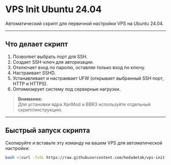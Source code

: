 # VPS Init Ubuntu 24.04

Автоматический скрипт для первичной настройки VPS на Ubuntu 24.04.

---

## Что делает скрипт

1. Позволяет выбрать порт для SSH.
2. Создает SSH-ключ для авторизации.
3. Отключает вход по паролю, оставляя только вход по ключу.
4. Настраивает SSHD.
5. Устанавливает и настраивает UFW (открывает выбранный SSH порт, HTTP и HTTPS).
6. Оптимизирует систему под серверные нагрузки.

> **Внимание:**  
> Для установки ядра XanMod и BBR3 используйте отдельный скрипт/инструкцию.

---

## Быстрый запуск скрипта

Скопируйте и вставьте эту команду на вашем VPS для автоматической настройки:

```bash
bash <(curl -fsSL https://raw.githubusercontent.com/heda4etak/vps-init-ubuntu/main/setup_vps.sh)


